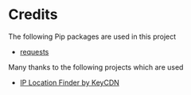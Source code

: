 # Credits

The following Pip packages are used in this project

- [requests](https://pypi.org/project/requests/)

Many thanks to the following projects which are used

- [IP Location Finder by KeyCDN](https://tools.keycdn.com/geo)